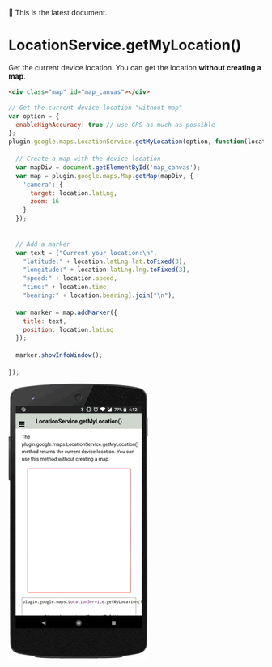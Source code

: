 :green_heart: This is the latest document.

# LocationService.getMyLocation()

Get the current device location. You can get the location **without creating a map**.

```html
<div class="map" id="map_canvas"></div>
```

```js
// Get the current device location "without map"
var option = {
  enableHighAccuracy: true // use GPS as much as possible
};
plugin.google.maps.LocationService.getMyLocation(option, function(location) {

  // Create a map with the device location
  var mapDiv = document.getElementById('map_canvas');
  var map = plugin.google.maps.Map.getMap(mapDiv, {
    'camera': {
      target: location.latLng,
      zoom: 16
    }
  });


  // Add a marker
  var text = ["Current your location:\n",
    "latitude:" + location.latLng.lat.toFixed(3),
    "longitude:" + location.latLng.lng.toFixed(3),
    "speed:" + location.speed,
    "time:" + location.time,
    "bearing:" + location.bearing].join("\n");

  var marker = map.addMarker({
    title: text,
    position: location.latLng
  });

  marker.showInfoWindow();

});
```

![](image.gif)
